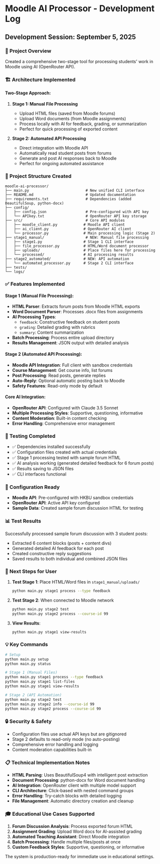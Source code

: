# Moodle AI Processor - Development Log

## Development Session: September 5, 2025

### 🎯 Project Overview
Created a comprehensive two-stage tool for processing students' work in Moodle using AI (OpenRouter API).

### 🏗️ Architecture Implemented

#### Two-Stage Approach:
1. **Stage 1: Manual File Processing**
   - Upload HTML files (saved from Moodle forums)
   - Upload Word documents (from Moodle assignments)  
   - Process locally with AI for feedback, grading, or summarization
   - Perfect for quick processing of exported content

2. **Stage 2: Automated API Processing**
   - Direct integration with Moodle API
   - Automatically read student posts from forums
   - Generate and post AI responses back to Moodle
   - Perfect for ongoing automated assistance

### 📁 Project Structure Created
```
moodle-ai-processor/
├── main.py                          # New unified CLI interface
├── README.md                        # Updated documentation
├── requirements.txt                 # Dependencies (added BeautifulSoup, python-docx)
├── config/
│   ├── config.json                  # Pre-configured with API key
│   └── APIkey.txt                   # OpenRouter API key storage
├── src/                             # Core API modules
│   ├── moodle_client.py            # Moodle API client
│   ├── ai_client.py                # OpenRouter AI client  
│   └── processor.py                # Main processing logic (Stage 2)
├── stage1_manual/                   # NEW: Manual file processing
│   ├── stage1.py                   # Stage 1 CLI interface
│   ├── file_processor.py           # HTML/Word document processor
│   ├── uploads/                    # Place files here for processing
│   └── processed/                  # AI processing results
├── stage2_automated/               # NEW: API automation
│   └── automated_processor.py      # Stage 2 CLI interface
├── tests/
└── logs/
```

### ✅ Features Implemented

#### Stage 1 (Manual File Processing):
- **HTML Parser**: Extracts forum posts from Moodle HTML exports
- **Word Document Parser**: Processes .docx files from assignments
- **AI Processing Types**:
  - `feedback`: Constructive feedback on student posts
  - `grading`: Detailed grading with rubrics
  - `summary`: Content summarization
- **Batch Processing**: Process entire upload directory
- **Results Management**: JSON output with detailed analysis

#### Stage 2 (Automated API Processing):
- **Moodle API Integration**: Full client with sandbox credentials
- **Course Management**: Get course info, list forums
- **Post Processing**: Read posts, generate replies
- **Auto-Reply**: Optional automatic posting back to Moodle
- **Safety Features**: Read-only mode by default

#### Core AI Integration:
- **OpenRouter API**: Configured with Claude 3.5 Sonnet
- **Multiple Processing Styles**: Supportive, questioning, informative
- **Content Moderation**: Built-in content checking
- **Error Handling**: Comprehensive error management

### 🧪 Testing Completed
- ✅ Dependencies installed successfully
- ✅ Configuration files created with actual credentials
- ✅ Stage 1 processing tested with sample forum HTML
- ✅ AI analysis working (generated detailed feedback for 6 forum posts)
- ✅ Results saving to JSON files
- ✅ CLI interfaces functional

### 🔧 Configuration Ready
- **Moodle API**: Pre-configured with HKBU sandbox credentials
- **OpenRouter API**: Active API key configured
- **Sample Data**: Created sample forum discussion HTML for testing

### 📊 Test Results
Successfully processed sample forum discussion with 3 student posts:
- Extracted 6 content blocks (posts + content divs)
- Generated detailed AI feedback for each post
- Created constructive reply suggestions
- Saved results to both individual and combined JSON files

### 🚀 Next Steps for User
1. **Test Stage 1**: Place HTML/Word files in `stage1_manual/uploads/`
   ```bash
   python main.py stage1 process --type feedback
   ```

2. **Test Stage 2**: When connected to Moodle network
   ```bash
   python main.py stage2 test
   python main.py stage2 process --course-id 99
   ```

3. **View Results**:
   ```bash
   python main.py stage1 view-results
   ```

### 💡 Key Commands
```bash
# Setup
python main.py setup
python main.py status

# Stage 1 (Manual Files)
python main.py stage1 process --type feedback
python main.py stage1 list-files
python main.py stage1 view-results

# Stage 2 (API Automation)  
python main.py stage2 test
python main.py stage2 info --course-id 99
python main.py stage2 process --course-id 99
```

### 🔒 Security & Safety
- Configuration files use actual API keys but are gitignored
- Stage 2 defaults to read-only mode (no auto-posting)
- Comprehensive error handling and logging
- Content moderation capabilities built-in

### 📋 Technical Implementation Notes
- **HTML Parsing**: Uses BeautifulSoup4 with intelligent post extraction
- **Document Processing**: python-docx for Word document handling
- **AI Integration**: OpenRouter client with multiple model support
- **CLI Architecture**: Click-based with nested command groups
- **Error Handling**: Try-catch blocks with detailed logging
- **File Management**: Automatic directory creation and cleanup

### 🎓 Educational Use Cases Supported
1. **Forum Discussion Analysis**: Process exported forum HTML
2. **Assignment Grading**: Upload Word docs for AI-assisted grading  
3. **Automated Teaching Assistant**: Direct Moodle integration
4. **Batch Processing**: Handle multiple files/posts at once
5. **Custom Feedback Styles**: Supportive, questioning, or informative

The system is production-ready for immediate use in educational settings.
